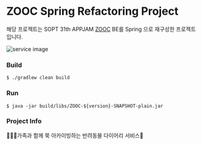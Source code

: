 # ZOOC Spring Refactoring Project
해당 프로젝트는 SOPT 31th APPJAM [ZOOC](https://github.com/TeamZOOC) BE를 Spring 으로 재구성한 프로젝트입니다.

![service image](https://user-images.githubusercontent.com/57269348/212365313-814cda3a-b49f-477e-a8df-8bf04481a08f.jpg)
### Build
```text
$ ./gradlew clean build
```
### Run
```text
$ java -jar build/libs/ZOOC-${version}-SNAPSHOT-plain.jar
```

### Project Info
👨‍👨‍👧‍가족과 함께 쭉 아카이빙하는 반려동물 다이어리 서비스🐶

